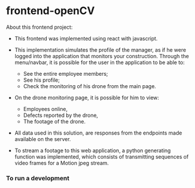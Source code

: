 # frontend-openCV

About this frontend project:
- This frontend was implemented using react with javascript.
- This implementation simulates the profile of the manager, as if he were logged into the application that monitors your construction. 
Through the menu/navbar, it is possible for the user in the application to be able to:
  - See the entire employee members;
  - See his profile;
  - Check the monitoring of his drone from the main page.

- On the drone monitoring page, it is possible for him to view:
  - Employees online,
  - Defects reported by the drone,
  - The footage of the drone.
  
- All data used in this solution, are responses from the endpoints made available on the server.
- To stream a footage to this web application, a python generating function was implemented, which consists of transmitting sequences of video frames for a Motion jpeg stream. 

### To run a development
